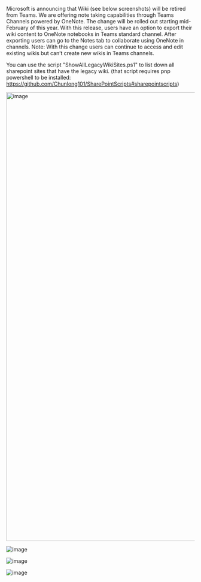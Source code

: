 Microsoft is announcing that Wiki (see below screenshots) will be retired from Teams. We are offering note taking capabilities through Teams Channels powered by OneNote. The  change will be rolled out starting mid-February of this year. With this release, users have an option to export their wiki content to OneNote notebooks in Teams standard channel. After exporting users can go to the Notes tab to collaborate using OneNote in channels. Note: With this change users can continue to access and edit existing wikis but can’t create new wikis in Teams channels.

You can use the script "ShowAllLegacyWikiSites.ps1" to list down all sharepoint sites that have the legacy wiki. (that script requires pnp powershell to be installed: https://github.com/Chunlong101/SharePointScripts#sharepointscripts)

<img width="1199" alt="image" src="https://user-images.githubusercontent.com/9314578/215967391-56b5a779-63ea-4aad-8959-40da247ec7a2.png">

![image](https://user-images.githubusercontent.com/9314578/215964818-6a6db825-f81d-4284-8477-0979d193d533.png)

![image](https://user-images.githubusercontent.com/9314578/215964826-e4d84a26-391f-4cad-a69b-618029ba3eee.png)

![image](https://user-images.githubusercontent.com/9314578/215964836-b85903cd-7800-4c8a-9bf9-bf25f946545a.png)
